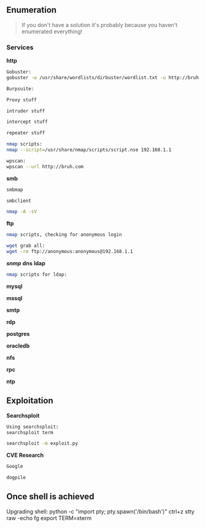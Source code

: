 

## Enumeration
> If you don't have a solution it's probably because you haven't enumerated everything!
### Services
**http**
```sh
Gobuster:
gobuster -w /usr/share/wordlists/dirbuster/wordlist.txt -u http://bruh.com -x php -t 80
```

```sh
Burpsuite:

Proxy stuff

intruder stuff

intercept stuff

repeater stuff
```

```sh
nmap scripts:
nmap --script=/usr/share/nmap/scripts/script.nse 192.168.1.1 
```

```sh
wpscan:
wpscan --url http://bruh.com
```

**smb**
```sh
smbmap
```

```sh
smbclient
```

```sh
nmap -A -sV
```



**ftp**

```sh
nmap scripts, checking for anonymous login
```
```sh
wget grab all:
wget -rm ftp://anonymous:anonymous@192.168.1.1
```

***snmp***
**dns**
**ldap**
```sh
nmap scripts for ldap:

```

**mysql**

**mssql**

**smtp**

**rdp**

**postgres**

**oracledb**

**nfs**

**rpc**

**ntp**






## Exploitation

**Searchsploit**
```sh
Using searchsploit:
searchsploit term

searchsploit -m exploit.py
```
**CVE Research**
```sh
Google

dogpile
```



## Once shell is achieved

Upgrading shell:
python -c "import pty; pty.spawn('/bin/bash')"
ctrl+z
stty raw -echo
fg
export TERM=xterm

